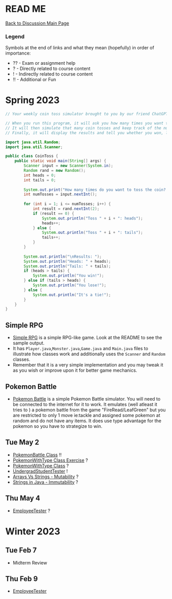 # READ ME
[Back to Discussion Main Page](https://github.com/TejasViswa/PIC20A_Disc)
### Legend
Symbols at the end of links and what they mean (hopefully) in order of importance:
- ?? - Exam or assignment help
- ? - Directly related to course content
- ! - Indirectly related to course content
- !! - Additional or Fun

# Spring 2023

```java
// Your weekly coin toss simulator brought to you by our friend ChatGPT

// When you run this program, it will ask you how many times you want to toss a coin.
// It will then simulate that many coin tosses and keep track of the number of heads and tails.
// Finally, it will display the results and tell you whether you won, lost, or tied the game. Have fun!

import java.util.Random;
import java.util.Scanner;

public class CoinToss {
    public static void main(String[] args) {
        Scanner input = new Scanner(System.in);
        Random rand = new Random();
        int heads = 0;
        int tails = 0;
        
        System.out.print("How many times do you want to toss the coin? ");
        int numTosses = input.nextInt();
        
        for (int i = 1; i <= numTosses; i++) {
            int result = rand.nextInt(2);
            if (result == 0) {
                System.out.println("Toss " + i + ": heads");
                heads++;
            } else {
                System.out.println("Toss " + i + ": tails");
                tails++;
            }
        }
        
        System.out.println("\nResults: ");
        System.out.println("Heads: " + heads);
        System.out.println("Tails: " + tails);
        if (heads > tails) {
            System.out.println("You win!");
        } else if (tails > heads) {
            System.out.println("You lose!");
        } else {
            System.out.println("It's a tie!");
        }
    }
}


```
## Simple RPG
- [Simple RPG](https://github.com/TejasViswa/PIC20A_Disc/tree/main/SimpleRPG) is a simple RPG-like game. Look at the README to see the sample output.
- It has `Player.java`,`Monster.java`,`Game.java` and `Main.java` files to illustrate how classes work and additionally uses the `Scanner` and `Random` classes.
- Remember that it is a very simple implementation and you may tweak it as you wish or improve upon it for better game mechanics.

## Pokemon Battle
- [Pokemon Battle](https://github.com/TejasViswa/PIC20A_Disc/tree/main/PokemonBattle) is a simple Pokemon Battle simulator. You will need to be connected to the internet for it to work. It emulates (well atleast it tries to ) a pokemon battle from the game "FireRead/LeafGreen" but you are restricted to only 1 move ie:tackle and assigned some pokemon at random and do not have any items. It does use type advantage for the pokemon so you have to strategize to win.

## Tue May 2
- [PokemonBattle Class](https://github.com/TejasViswa/PIC20A_Disc/blob/main/PokemonBattle/PokemonBattle.java) !!
- [PokemonWithType Class Exercise](https://github.com/TejasViswa/PIC20A_Disc/blob/main/Week_4/PokemonWithTypeExercise.md) ?
- [PokemonWithType Class](https://github.com/TejasViswa/PIC20A_Disc/blob/main/Week_4/PokemonWithType.java) ?
- [UndergradStudentTester](https://github.com/TejasViswa/PIC20A_Disc/blob/main/Week_4/UndergradStudentTester.java) !
- [Arrays Vs Strings - Mutability](https://github.com/TejasViswa/PIC20A_Disc/blob/main/Week_2/ArrayVsString.md) ?
- [Strings in Java - Immutability](https://github.com/TejasViswa/PIC20A_Disc/blob/main/Week_3/StringImmutable.md) ?

## Thu May 4
- [EmployeeTester](EmployeeTester.java) ?

# Winter 2023

## Tue Feb 7
- Midterm Review

## Thu Feb 9
- [EmployeeTester](EmployeeTester.java)
